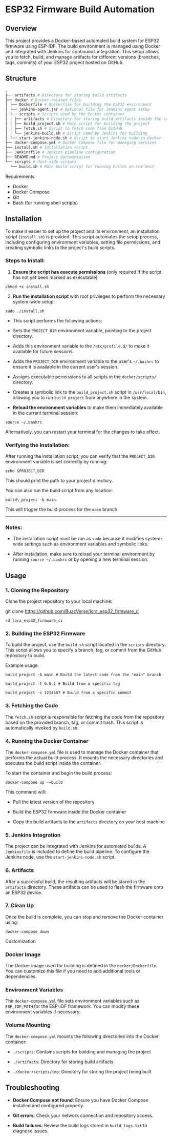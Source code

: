 # ESP32 Firmware Build Automation

## Overview

This project provides a Docker-based automated build system for ESP32 firmware using ESP-IDF. The build environment is managed using Docker and integrated with Jenkins for continuous integration. This setup allows you to fetch, build, and manage artifacts for different versions (branches, tags, commits) of your ESP32 project hosted on GitHub.

## Structure
```bash
.
├── artifacts # Directory for storing build artifacts
├── docker # Docker-related files
│ ├── Dockerfile # Dockerfile for building the ESP32 environment
│ ├── jenkins-agent.jar # Optional file for Jenkins agent setup
│ ├── scripts # Scripts used by the Docker container
│ │ ├── artifacts # Directory for storing build artifacts inside the container
│ │ ├── build_project.sh # Main script for building the project
│ │ ├── fetch.sh # Script to fetch code from GitHub
│ │ └── jenkins-build.sh # Script used by Jenkins for building
│ └── start-jenkins-node.sh # Script to start Jenkins node in Docker
├── docker-compose.yml # Docker Compose file for managing services
├── install.sh # Installation script
├── Jenkinsfile # Jenkins pipeline configuration
├── README.md # Project documentation
└── scripts # Host-side scripts
  └── build.sh # Main build script for running builds on the host  
```  
  
  
Requirements

-   Docker
-   Docker Compose
-   Git
-   Bash (for running shell scripts)
    

## Installation

To make it easier to set up the project and its environment, an installation script (`install.sh`) is provided. This script automates the setup process, including configuring environment variables, setting file permissions, and creating symbolic links to the project's build scripts.

### Steps to Install:

1.  **Ensure the script has execute permissions** (only required if the script has not yet been marked as executable):
    
```
chmod +x install.sh
```
  
  

2. **Run the installation script** with root privileges to perform the necessary system-wide setup:

```
sudo ./install.sh
```
  
  

-   This script performs the following actions:
    

-   Sets the `PROJECT_DIR` environment variable, pointing to the project directory.
    
-   Adds this environment variable to the `/etc/profile.d/` to make it available for future sessions.
    
-   Adds the `PROJECT_DIR` environment variable to the user's `~/.bashrc` to ensure it is available in the current user's session.
    
-   Assigns executable permissions to all scripts in the `docker/scripts/` directory.
    
-   Creates a symbolic link to the `build_project.sh` script in `/usr/local/bin`, allowing you to run `build_project` from anywhere in the system.
    

-   **Reload the environment variables** to make them immediately available in the current terminal session:
    
```
source ~/.bashrc
```
Alternatively, you can restart your terminal for the changes to take effect.
    

### Verifying the Installation:

After running the installation script, you can verify that the `PROJECT_DIR` environment variable is set correctly by running:
```
echo $PROJECT_DIR
```
This should print the path to your project directory.

You can also run the build script from any location:
```
build\_project -b main
```
This will trigger the build process for the `main` branch.

* * *

### Notes:

-   The installation script must be run as `sudo` because it modifies system-wide settings such as environment variables and symbolic links.
    
-   After installation, make sure to reload your terminal environment by running `source ~/.bashrc` or by opening a new terminal session.
    


## Usage

### 1\. Cloning the Repository

Clone the project repository to your local machine:

git clone https://github.com/BuzzVerse/lora_esp32_firmware_ci  
```
cd lora_esp32_firmware_ci   
```
### 2\. Building the ESP32 Firmware

To build the project, use the `build.sh` script located in the `scripts` directory. This script allows you to specify a branch, tag, or commit from the GitHub repository to build.

Example usage:
```
build_project -b main # Build the latest code from the "main" branch

build_project -t 0.0.1 # Build from a specific tag

build_project -c 1234567 # Build from a specific commit  
```
### 3\. Fetching the Code

The `fetch.sh` script is responsible for fetching the code from the repository based on the provided branch, tag, or commit hash. This script is automatically invoked by `build.sh`.

### 4\. Running the Docker Container

The `docker-compose.yml` file is used to manage the Docker container that performs the actual build process. It mounts the necessary directories and executes the build script inside the container.

To start the container and begin the build process:
```
docker-compose up -–build  
```
This command will:

-   Pull the latest version of the repository
    
-   Build the ESP32 firmware inside the Docker container
    
-   Copy the build artifacts to the `artifacts` directory on your host machine
    

### 5\. Jenkins Integration

The project can be integrated with Jenkins for automated builds. A `Jenkinsfile` is included to define the build pipeline. To configure the Jenkins node, use the `start-jenkins-node.sh` script.

### 6\. Artifacts

After a successful build, the resulting artifacts will be stored in the `artifacts` directory. These artifacts can be used to flash the firmware onto an ESP32 device.

### 7\. Clean Up

Once the build is complete, you can stop and remove the Docker container using:
```
docker-compose down  
```
Customization

### Docker Image

The Docker image used for building is defined in the `docker/Dockerfile`. You can customize this file if you need to add additional tools or dependencies.

### Environment Variables

The `docker-compose.yml` file sets environment variables such as `ESP_IDF_PATH` for the ESP-IDF framework. You can modify these environment variables if necessary.

### Volume Mounting

The `docker-compose.yml` mounts the following directories into the Docker container:

-   `./scripts`: Contains scripts for building and managing the project
    
-   `./artifacts`: Directory for storing build artifacts
    
-   `./docker/scripts/tmp`: Directory for storing the project being built
    

## Troubleshooting

-   **Docker Compose not found**: Ensure you have Docker Compose installed and configured properly.
    
-   **Git errors**: Check your network connection and repository access.
    
-   **Build failures**: Review the build logs stored in `build_logs.txt` to diagnose issues.
    
